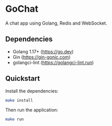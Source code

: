 # GoChat

A chat app using Golang, Redis and WebSocket.

## Dependencies

- Golang 1.17+ (https://go.dev)
- Gin (https://gin-gonic.com)
- golangci-lint (https://golangci-lint.run)

## Quickstart

Install the dependencies:

```bash
make install
```

Then run the application:

```bash
make run
```
